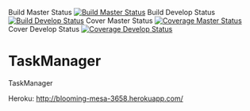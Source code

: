 Build Master Status
[![Build Master Status](https://travis-ci.org/alegch/TaskManager.png?branch=master)](https://travis-ci.org/alegch/TaskManager)
Build Develop Status
[![Build Develop Status](https://travis-ci.org/alegch/TaskManager.png?branch=develop)](https://travis-ci.org/alegch/TaskManager)
Cover Master Status
[![Coverage Master Status](https://coveralls.io/repos/alegch/TaskManager/badge.png?branch=master)](https://coveralls.io/r/alegch/TaskManager)
Cover Develop Status
[![Coverage Develop Status](https://coveralls.io/repos/alegch/TaskManager/badge.png?branch=develop)](https://coveralls.io/r/alegch/TaskManager)

TaskManager
===========

TaskManager


Heroku:
http://blooming-mesa-3658.herokuapp.com/
